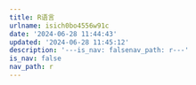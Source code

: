 ```yaml
---
title: R语言
urlname: isich0bo4556w91c
date: '2024-06-28 11:44:43'
updated: '2024-06-28 11:45:12'
description: '---is_nav: falsenav_path: r---'
is_nav: false
nav_path: r
---
```


